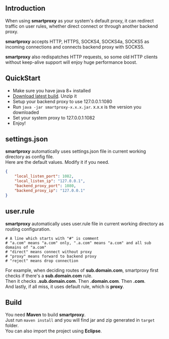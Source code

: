 ## Introduction

When using **smartproxy** as your system's default proxy, it can redirect traffic on user rules, 
whether direct connect or through another backend proxy.

**smartproxy** accepts HTTP, HTTPS, SOCKS4, SOCKS4a, SOCKS5 as incoming connections and connects backend proxy with SOCKS5.

**smartproxy** also redispatches HTTP requests, so some old HTTP clients without keep-alive support will enjoy huge performance boost.

## QuickStart
* Make sure you have java 8+ installed
* [Download latest build](https://github.com/Immueggpain/smartproxy/releases). Unzip it
* Setup your backend proxy to use 127.0.0.1:1080
* Run `java -jar smartproxy-x.x.x.jar`. x.x.x is the version you downloaded
* Set your system proxy to 127.0.0.1:1082
* Enjoy!

## settings.json
**smartproxy** automatically uses settings.json file in current working directory as config file.  
Here are the default values. Modify it if you need.
```json
{
	"local_listen_port": 1082,
	"local_listen_ip": "127.0.0.1",
	"backend_proxy_port": 1080,
	"backend_proxy_ip": "127.0.0.1"
}
```

## user.rule
**smartproxy** automatically uses user.rule file in current working directory as routing configuration.  
```
# A line which starts with "#" is comment
# "a.com" means "a.com" only, ".a.com" means "a.com" and all sub domains of "a.com" 
# "direct" means connect without proxy
# "proxy" means forward to backend proxy
# "reject" means drop connection
```
For example, when deciding routes of **sub.domain.com**, smartproxy first checks if there's a **sub.domain.com** rule.  
Then it checks **.sub.domain.com**. Then **.domain.com**. Then **.com**.  
And lastly, if all miss, it uses default rule, which is **proxy**.

## Build
You need **Maven** to build **smartproxy**.  
Just run `maven install` and you will find jar and zip generated in `target` folder.  
You can also import the project using **Eclipse**.
